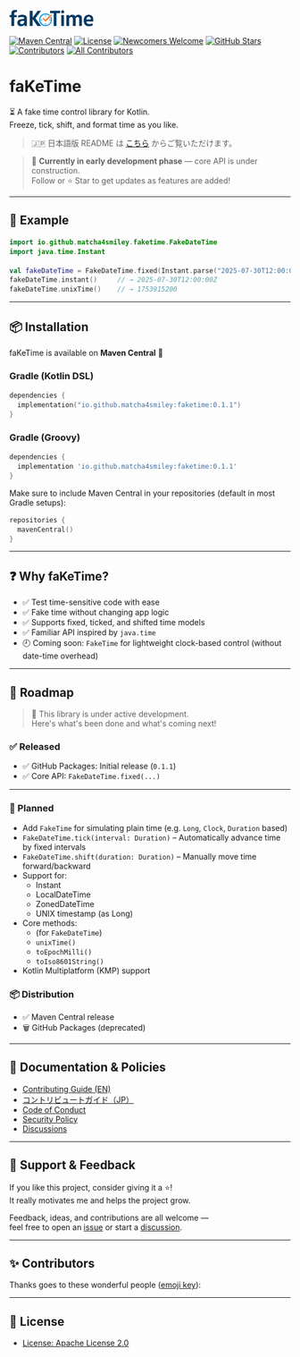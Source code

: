 <img src="docs/images/faKeTime_Logo.png" alt="faKeTime logo" style="width:30%;"/>

[![Maven Central](https://img.shields.io/maven-central/v/io.github.matcha4smiley/faketime?label=Maven%20Central)](https://central.sonatype.com/artifact/io.github.matcha4smiley/faketime)
[![License](https://img.shields.io/github/license/matcha4smiley/faKeTime)](LICENSE)
[![Newcomers Welcome](https://img.shields.io/badge/newcomers-welcome-brightgreen.svg)](https://github.com/matcha4smiley/faKeTime/contribute)
[![GitHub Stars](https://img.shields.io/github/stars/matcha4smiley/faKeTime?style=social)](https://github.com/matcha4smiley/faKeTime/stargazers)
[![Contributors](https://img.shields.io/github/contributors/matcha4smiley/faKeTime)](https://github.com/matcha4smiley/faKeTime/graphs/contributors)
[![All Contributors](https://img.shields.io/badge/all_contributors-1-orange.svg?style=flat-square)](#-contributors)

# faKeTime

⏳ A fake time control library for Kotlin.  
Freeze, tick, shift, and format time as you like.

> 🇯🇵 日本語版 README は [こちら](README.ja.md) からご覧いただけます。

> 🧪 **Currently in early development phase** — core API is under construction.  
> Follow or ⭐️ Star to get updates as features are added!

---

## 🚀 Example

```kotlin
import io.github.matcha4smiley.faketime.FakeDateTime
import java.time.Instant

val fakeDateTime = FakeDateTime.fixed(Instant.parse("2025-07-30T12:00:00Z"))
fakeDateTime.instant()     // → 2025-07-30T12:00:00Z
fakeDateTime.unixTime()    // → 1753915200
```

---

## 📦 Installation

faKeTime is available on **Maven Central** 🎉

### Gradle (Kotlin DSL)

```kotlin
dependencies {
  implementation("io.github.matcha4smiley:faketime:0.1.1")
}
```

### Gradle (Groovy)

```groovy
dependencies {
  implementation 'io.github.matcha4smiley:faketime:0.1.1'
}
```

Make sure to include Maven Central in your repositories (default in most Gradle setups):

```kotlin
repositories {
  mavenCentral()
}
```

---

## ❓ Why faKeTime?

- ✅ Test time-sensitive code with ease
- ✅ Fake time without changing app logic
- ✅ Supports fixed, ticked, and shifted time models
- ✅ Familiar API inspired by `java.time`
- 🕘 Coming soon: `FakeTime` for lightweight clock-based control (without date-time overhead)

---

## 📅 Roadmap

> 🚧 This library is under active development.  
> Here's what's been done and what's coming next!

### ✅ Released
- ✅ GitHub Packages: Initial release (`0.1.1`)
- ✅ Core API: `FakeDateTime.fixed(...)`

---

### 🧭 Planned
- Add `FakeTime` for simulating plain time (e.g. `Long`, `Clock`, `Duration` based)
- `FakeDateTime.tick(interval: Duration)` – Automatically advance time by fixed intervals
- `FakeDateTime.shift(duration: Duration)` – Manually move time forward/backward
- Support for:
  - Instant
  - LocalDateTime
  - ZonedDateTime
  - UNIX timestamp (as Long)
- Core methods:
  - (for `FakeDateTime`)
  - `unixTime()`
  - `toEpochMilli()`
  - `toIso8601String()`
- Kotlin Multiplatform (KMP) support

### 📦 Distribution
- ✅ Maven Central release
- 🗑️ GitHub Packages (deprecated)

---

## 📖 Documentation & Policies
- [Contributing Guide (EN)](docs/CONTRIBUTING.md)
- [コントリビュートガイド（JP）](docs/CONTRIBUTING.ja.md)
- [Code of Conduct](docs/CODE_OF_CONDUCT.md)
- [Security Policy](docs/SECURITY.md)
- [Discussions](https://github.com/matcha4smiley/faKeTime/discussions)

---

## 💚 Support & Feedback

If you like this project, consider giving it a ⭐️!  
It really motivates me and helps the project grow.

Feedback, ideas, and contributions are all welcome —  
feel free to open an [issue](https://github.com/matcha4smiley/faKeTime/issues) or start a [discussion](https://github.com/matcha4smiley/faKeTime/discussions).

---

## ✨ Contributors

Thanks goes to these wonderful people ([emoji key](https://github.com/all-contributors/all-contributors/blob/master/docs/emoji-key.md)):

<!-- ALL-CONTRIBUTORS-LIST:START - Do not remove or modify this section -->
<!-- ALL-CONTRIBUTORS-LIST:END -->

---

## 📝 License

- [License: Apache License 2.0](LICENSE)